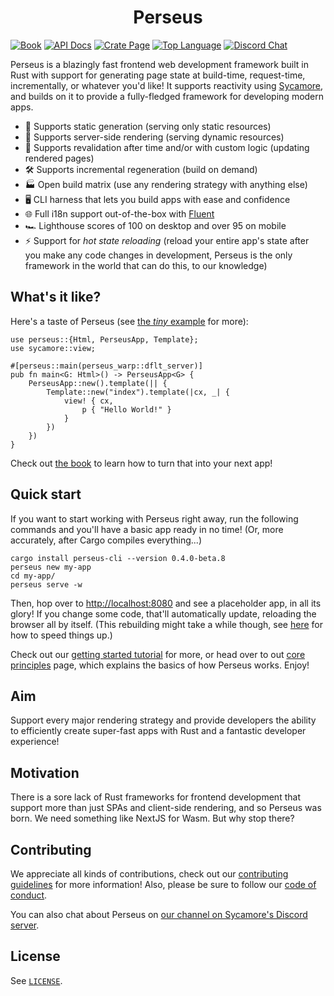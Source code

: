 <h1 align="center">Perseus</h1>

[![Book](https://img.shields.io/badge/Book-arctic--hen7.github.io-informational?style=for-the-badge)](https://arctic-hen7.github.io/perseus/en-US/docs)
[![API Docs](https://img.shields.io/docsrs/perseus?label=API%20Docs&style=for-the-badge)](https://docs.rs/perseus)
[![Crate Page](https://img.shields.io/crates/v/perseus?style=for-the-badge)](https://crates.io/crates/perseus)
[![Top Language](https://img.shields.io/github/languages/top/arctic-hen7/perseus?style=for-the-badge)]()
[![Discord Chat](https://img.shields.io/discord/820400041332179004?label=Discord&style=for-the-badge)](https://discord.gg/PgwPn7dKEk)

Perseus is a blazingly fast frontend web development framework built in Rust with support for generating page state at build-time, request-time, incrementally, or whatever you'd like! It supports reactivity using [Sycamore](https://github.com/sycamore-rs/sycamore), and builds on it to provide a fully-fledged framework for developing modern apps.

-   📕 Supports static generation (serving only static resources)
-   🗼 Supports server-side rendering (serving dynamic resources)
-   🔧 Supports revalidation after time and/or with custom logic (updating rendered pages)
-   🛠️ Supports incremental regeneration (build on demand)
-   🏭 Open build matrix (use any rendering strategy with anything else)
-   🖥️ CLI harness that lets you build apps with ease and confidence
-   🌐 Full i18n support out-of-the-box with [Fluent](https://projectfluent.org)
-   🏎 Lighthouse scores of 100 on desktop and over 95 on mobile
-   ⚡ Support for *hot state reloading* (reload your entire app's state after you make any code changes in development, Perseus is the only framework in the world that can do this, to our knowledge)

## What's it like?

Here's a taste of Perseus (see [the _tiny_ example](https://github.com/arctic-hen7/perseus/tree/main/examples/comprehensive/tiny) for more):

```rust,ignore
use perseus::{Html, PerseusApp, Template};
use sycamore::view;

#[perseus::main(perseus_warp::dflt_server)]
pub fn main<G: Html>() -> PerseusApp<G> {
    PerseusApp::new().template(|| {
        Template::new("index").template(|cx, _| {
            view! { cx,
                p { "Hello World!" }
            }
        })
    })
}
```

Check out [the book](https://arctic-hen7.github.io/perseus/en-US/docs) to learn how to turn that into your next app!

## Quick start

If you want to start working with Perseus right away, run the following commands and you'll have a basic app ready in no time! (Or, more accurately, after Cargo compiles everything...)

``` shell
cargo install perseus-cli --version 0.4.0-beta.8
perseus new my-app
cd my-app/
perseus serve -w
```

Then, hop over to <http://localhost:8080> and see a placeholder app, in all its glory! If you change some code, that'll automatically update, reloading the browser all by itself. (This rebuilding might take a while though, see [here](https://arctic-hen7.github.io/perseus/en-US/docs/next/reference/compilation-times) for how to speed things up.)

Check out our [getting started tutorial](https://arctic-hen7.github.io/perseus/en-US/docs/next/getting-started/installation) for more, or head over to out [core principles](https://arctic-hen7.github.io/perseus/en-US/docs/next/core-principles) page, which explains the basics of how Perseus works. Enjoy!

## Aim

Support every major rendering strategy and provide developers the ability to efficiently create super-fast apps with Rust and a fantastic developer experience!

## Motivation

There is a sore lack of Rust frameworks for frontend development that support more than just SPAs and client-side rendering, and so Perseus was born. We need something like NextJS for Wasm. But why stop there?

## Contributing

We appreciate all kinds of contributions, check out our [contributing guidelines](https://github.com/arctic-hen7/perseus/blob/main/CONTRIBUTING.md) for more information! Also, please be sure to follow our [code of conduct](https://github.com/arctic-hen7/perseus/blob/main/CODE_OF_CONDUCT.md).

You can also chat about Perseus on [our channel on Sycamore's Discord server](https://discord.com/invite/GNqWYWNTdp).

## License

See [`LICENSE`](https://github.com/arctic-hen7/perseus/blob/main/LICENSE).

